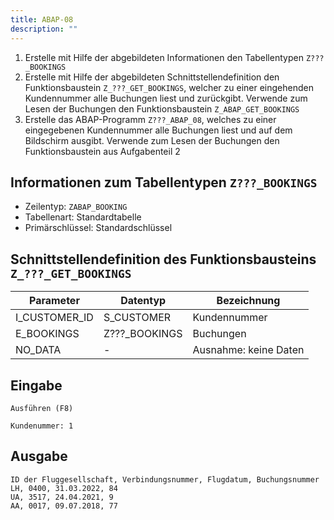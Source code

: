 ```yaml
---
title: ABAP-08
description: ""
---
```


1. Erstelle mit Hilfe der abgebildeten Informationen den Tabellentypen `Z???_BOOKINGS`
2. Erstelle mit Hilfe der abgebildeten Schnittstellendefinition den Funktionsbaustein `Z_???_GET_BOOKINGS`, welcher zu einer eingehenden Kundennummer alle Buchungen liest und zurückgibt. Verwende zum Lesen der Buchungen den Funktionsbaustein
   `Z_ABAP_GET_BOOKINGS`
3. Erstelle das ABAP-Programm `Z???_ABAP_08`, welches zu einer eingegebenen Kundennummer alle Buchungen liest und auf dem Bildschirm ausgibt. Verwende zum Lesen der Buchungen den Funktionsbaustein aus Aufgabenteil 2

## Informationen zum Tabellentypen `Z???_BOOKINGS`

- Zeilentyp: `ZABAP_BOOKING`
- Tabellenart: Standardtabelle
- Primärschlüssel: Standardschlüssel

## Schnittstellendefinition des Funktionsbausteins `Z_???_GET_BOOKINGS`

| Parameter     | Datentyp       | Bezeichnung           |
| ------------- | -------------- | --------------------- |
| I_CUSTOMER_ID | S_CUSTOMER     | Kundennummer          |
| E_BOOKINGS    | Z???\_BOOKINGS | Buchungen             |
| NO_DATA       | -              | Ausnahme: keine Daten |

## Eingabe

```
Ausführen (F8)

Kundenummer: 1
```

## Ausgabe

```
ID der Fluggesellschaft, Verbindungsnummer, Flugdatum, Buchungsnummer
LH, 0400, 31.03.2022, 84
UA, 3517, 24.04.2021, 9
AA, 0017, 09.07.2018, 77
```
